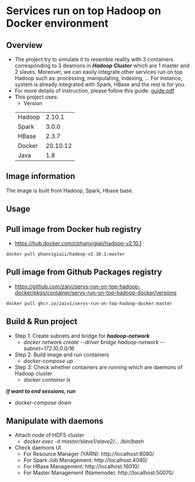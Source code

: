 # Services run on top Hadoop on Docker environment

## Overview
* The project try to simulate it to resemble reality with 3 containers corresponding to 3 deamons in ***Hadoop Cluster*** which are 1 master and 2 slaves. Moreover, we can easily integrate other services run on top Hadoop such as: processing, manipulating, indexing, ... For instance, system is already integrated with Spark, HBase and the rest is for you.
* For more details of instruction, please follow this guide: [guide.pdf](guide/guide.pdf)
* This project uses:
    * Version 
    <table>
    <tr>
        <td>Hadoop</td>
        <td>2.10.1</td>
    </tr>
   <tr>
        <td>Spark</td>
        <td>3.0.0</td>
    </tr>
   <tr>
        <td>HBase</td>
        <td>2.3.7</td>
    </tr>
   <tr>
        <td>Docker</td>
        <td>20.10.12</td>
    </tr>
    <tr>
        <td>Java</td>
        <td>1.8</td>
    </tr>
   </table>
   
## Image information

The image is built from Hadoop, Spark, Hbase base.

## Usage

## Pull image from Docker hub registry
- https://hub.docker.com/r/phanvigiaii/hadoop-v2.10.1


```
docker pull phanvigiaii/hadoop-v2.10.1:master
```

## Pull image from Github Packages registry
- https://github.com/zaivi/servs-run-on-top-hadoop-docker/pkgs/container/servs-run-on-top-hadoop-docker/versions

```
docker pull ghcr.io/zaivi/servs-run-on-top-hadoop-docker:master
```

## Build & Run project
* Step 1: Create subnets and bridge for ***hadoop-network***
   * *docker network create --driver bridge hadoop-network --subnet=172.10.0.0/16*
* Step 2: Build image and run containers
   * *docker-compose up*
* Step 3: Check whether containers are running which are daemons of Hadoop cluster
   * *docker container ls*

***If want to end sessions, run***
   * *docker-compose down*
## Manipulate with daemons
* Attach node of HDFS cluster
   * *docker exec -it master/slave1/slave2/... /bin/bash*
* Check daemons UI
   * For Resource Manager (YARN): http://localhost:8080/
   * For Spark Job Management: http://localhost:4040/
   * For HBase Management: http://localhost:16010/
   * For Master Management (Namenode): http://localhost:50070/
